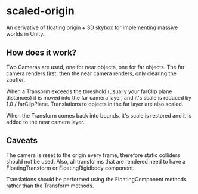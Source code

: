 # scaled-origin
An derivative of floating origin + 3D skybox for implementing massive worlds in Unity.

How does it work?
-----------------
Two Cameras are used, one for near objects, one for far objects.
The far camera renders first, then the near camera renders, only clearing the zbuffer.

When a Transorm exceeds the threshold (usually your farClip plane distances) it is
moved into the far camera layer, and it's scale is reduced by 1.0 / farClipPlane.
Translations to objects in the far layer are also scaled.

When the Transform comes back into bounds, it's scale is restored and it is added to
the near camera layer.


Caveats
-------
The camera is reset to the origin every frame, therefore static colliders should not be
used. Also, all transforms that are rendered need to have a FloatingTransform or 
FloatingRigidbody component.

Translations should be performed using the FloatingComponent methods rather than the
Transform methods.